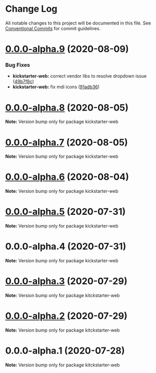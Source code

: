 # Change Log

All notable changes to this project will be documented in this file.
See [Conventional Commits](https://conventionalcommits.org) for commit guidelines.

# [0.0.0-alpha.9](https://git-codecommit.us-west-2.amazonaws.com/v1/repos/Deathstar/compare/kickstarter-web@0.0.0-alpha.8...kickstarter-web@0.0.0-alpha.9) (2020-08-09)


### Bug Fixes

* **kickstarter-web:** correct vendor libs to resolve dropdown issue ([49b7f8c](https://git-codecommit.us-west-2.amazonaws.com/v1/repos/Deathstar/commits/49b7f8cea514dcda91e8108f3647f708e993587a))
* **kickstarter-web:** fix mdi icons ([91adb36](https://git-codecommit.us-west-2.amazonaws.com/v1/repos/Deathstar/commits/91adb36144de08d1bc0f9fa66aa5e15ec0ce6eeb))





# [0.0.0-alpha.8](https://git-codecommit.us-west-2.amazonaws.com/v1/repos/Deathstar/compare/kickstarter-web@0.0.0-alpha.7...kickstarter-web@0.0.0-alpha.8) (2020-08-05)

**Note:** Version bump only for package kickstarter-web





# [0.0.0-alpha.7](https://git-codecommit.us-west-2.amazonaws.com/v1/repos/Deathstar/compare/kickstarter-web@0.0.0-alpha.5...kickstarter-web@0.0.0-alpha.7) (2020-08-05)

**Note:** Version bump only for package kickstarter-web





# [0.0.0-alpha.6](https://git-codecommit.us-west-2.amazonaws.com/v1/repos/Deathstar/compare/kickstarter-web@0.0.0-alpha.5...kickstarter-web@0.0.0-alpha.6) (2020-08-04)

**Note:** Version bump only for package kickstarter-web





# [0.0.0-alpha.5](https://git-codecommit.us-west-2.amazonaws.com/v1/repos/Deathstar/compare/kickstarter-web@0.0.0-alpha.4...kickstarter-web@0.0.0-alpha.5) (2020-07-31)

**Note:** Version bump only for package kickstarter-web





# 0.0.0-alpha.4 (2020-07-31)

**Note:** Version bump only for package kickstarter-web





# [0.0.0-alpha.3](https://git-codecommit.us-west-2.amazonaws.com/v1/repos/Deathstar/compare/kitckstarter-web@0.0.0-alpha.2...kitckstarter-web@0.0.0-alpha.3) (2020-07-29)

**Note:** Version bump only for package kitckstarter-web





# [0.0.0-alpha.2](https://git-codecommit.us-west-2.amazonaws.com/v1/repos/Deathstar/compare/kitckstarter-web@0.0.0-alpha.1...kitckstarter-web@0.0.0-alpha.2) (2020-07-29)

**Note:** Version bump only for package kitckstarter-web





# 0.0.0-alpha.1 (2020-07-28)

**Note:** Version bump only for package kitckstarter-web
